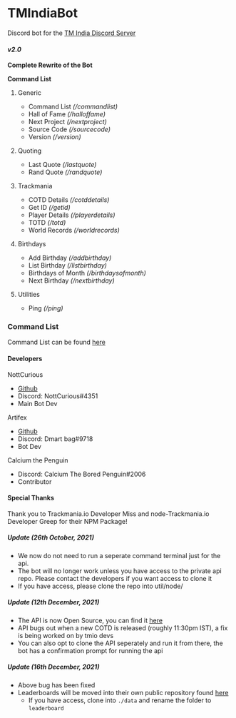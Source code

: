 # TMIndiaBot

Discord bot for the [TM India Discord Server](https://discord.gg/aztYuhWxgU "TM India Discord invite")

#### *v2.0*

**Complete Rewrite of the Bot**

**Command List**

1. Generic
    * Command List *(/commandlist)*
    * Hall of Fame *(/halloffame)*
    * Next Project *(/nextproject)*
    * Source Code *(/sourcecode)*
    * Version *(/version)*

2. Quoting
    * Last Quote *(/lastquote)*
    * Rand Quote *(/randquote)*

3. Trackmania
    * COTD Details *(/cotddetails)*
    * Get ID *(/getid)*
    * Player Details *(/playerdetails)*
    * TOTD *(/totd)*
    * World Records *(/worldrecords)*

4. Birthdays
    * Add Birthday *(/addbirthday)*
    * List Birthday *(/listbirthday)*
    * Birthdays of Month *(/birthdaysofmonth)*
    * Next Birthday *(/nextbirthday)*

5. Utilities
    * Ping *(/ping)*

### Command List

Command List can be found [here](https://gist.github.com/NottCurious/f9b618bbfd8aa133d0de2655b94bfca6)

#### Developers

NottCurious

* [Github](https://github.com/NottCurious)
* Discord: NottCurious#4351
* Main Bot Dev

Artifex

* [Github](https://github.com/Artifexdevstuff)
* Discord: Dmart bag#9718
* Bot Dev

Calcium the Penguin

* Discord: Calcium The Bored Penguin#2006
* Contributor

#### Special Thanks

Thank you to Trackmania.io Developer Miss and node-Trackmania.io Developer Greep for their NPM Package!

##### Update (26th October, 2021)

* We now do not need to run a seperate command terminal just for the api.
* The bot will no longer work unless you have access to the private api repo. Please contact the developers if you want
  access to clone it
* If you have access, please clone the repo into util/node/

##### Update (12th December, 2021)

* The API is now Open Source, you can find
  it [here](https://github.com/artifexdevstuff/TMIndiaBotApi "TMIndiaBotApi Github Link")
* API bugs out when a new COTD is released (roughly 11:30pm IST), a fix is being worked on by tmio devs
* You can also opt to clone the API seperately and run it from there, the bot has a confirmation prompt for running the
  api

##### Update (16th December, 2021)

* Above bug has been fixed
* Leaderboards will be moved into their own public repository
  found [here](https://github.com/NottCurious/TrackmaniaLeaderboards)
    * If you have access, clone into `./data` and rename the folder to `leaderboard`